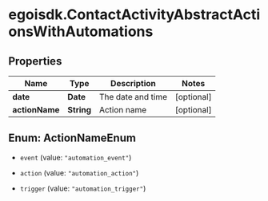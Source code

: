 # egoisdk.ContactActivityAbstractActionsWithAutomations

## Properties

Name | Type | Description | Notes
------------ | ------------- | ------------- | -------------
**date** | **Date** | The date and time | [optional] 
**actionName** | **String** | Action name | [optional] 



## Enum: ActionNameEnum


* `event` (value: `"automation_event"`)

* `action` (value: `"automation_action"`)

* `trigger` (value: `"automation_trigger"`)




